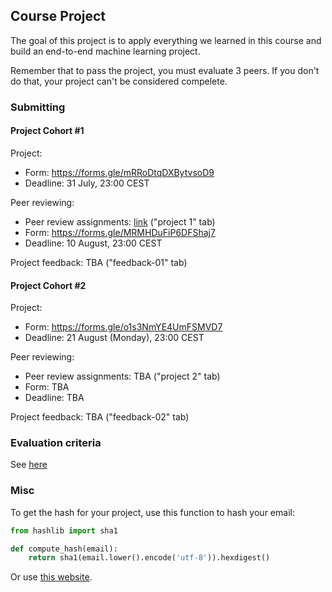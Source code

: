 ## Course Project

The goal of this project is to apply everything we learned
in this course and build an end-to-end machine learning project.

Remember that to pass the project, you must evaluate 3 peers. If you don't do that, your project can't be considered compelete.  


### Submitting 

#### Project Cohort #1

Project:

* Form: https://forms.gle/mRRoDtqDXBytvsoD9
* Deadline: 31 July, 23:00 CEST

Peer reviewing:

* Peer review assignments: [link](https://docs.google.com/spreadsheets/d/e/2PACX-1vTAztxXsLidZV8I18gL9_qtJpxhyvyhJsEeXrP3kFyZoauGgR-S4p6b7H5yJ9kdTbUE5wAAvZgTTZ49/pubhtml?gid=0&single=true) ("project 1" tab)
* Form: https://forms.gle/MRMHDuFiP6DFShaj7
* Deadline: 10 August, 23:00 CEST

Project feedback: TBA ("feedback-01" tab)



#### Project Cohort #2

Project:

* Form: https://forms.gle/o1s3NmYE4UmFSMVD7
* Deadline: 21 August (Monday), 23:00 CEST

Peer reviewing:

* Peer review assignments: TBA ("project 2" tab)
* Form: TBA
* Deadline: TBA

Project feedback: TBA ("feedback-02" tab)



### Evaluation criteria

See [here](../../../07-project/README.md)


### Misc

To get the hash for your project, use this function to hash your email:

```python
from hashlib import sha1

def compute_hash(email):
    return sha1(email.lower().encode('utf-8')).hexdigest()
```

Or use [this website](http://www.sha1-online.com/). 
